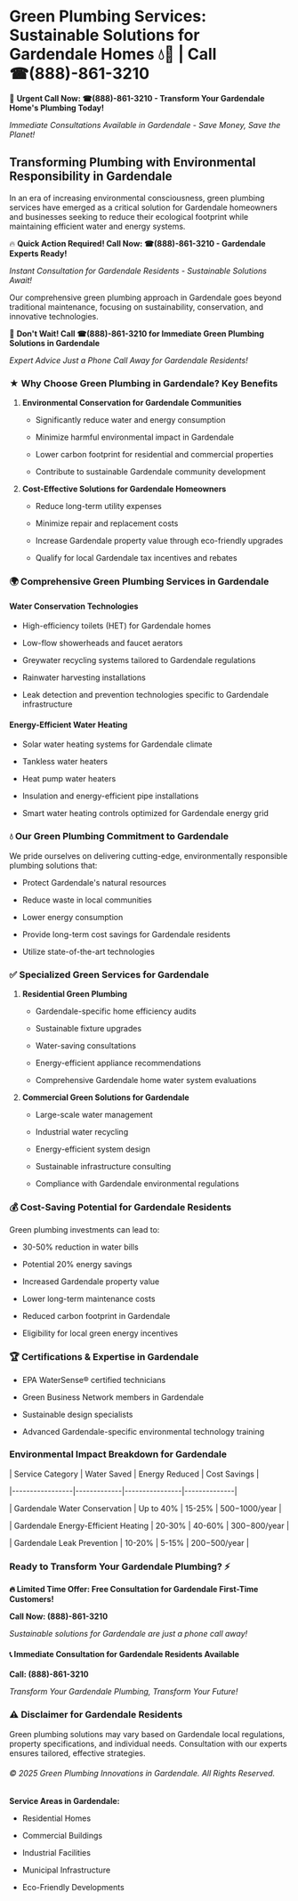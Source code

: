# Green Plumbing Services: Sustainable Solutions for Gardendale Homes 💧🌿 | Call ☎(888)-861-3210

🚨 **Urgent Call Now: ☎(888)-861-3210 - Transform Your Gardendale Home's Plumbing Today!**
*Immediate Consultations Available in Gardendale - Save Money, Save the Planet!*

## Transforming Plumbing with Environmental Responsibility in Gardendale

In an era of increasing environmental consciousness, green plumbing services have emerged as a critical solution for Gardendale homeowners and businesses seeking to reduce their ecological footprint while maintaining efficient water and energy systems. 

🔥 **Quick Action Required! Call Now: ☎(888)-861-3210 - Gardendale Experts Ready!**
*Instant Consultation for Gardendale Residents - Sustainable Solutions Await!*

Our comprehensive green plumbing approach in Gardendale goes beyond traditional maintenance, focusing on sustainability, conservation, and innovative technologies.

🚨 **Don't Wait! Call ☎(888)-861-3210 for Immediate Green Plumbing Solutions in Gardendale**
*Expert Advice Just a Phone Call Away for Gardendale Residents!*

### ★ Why Choose Green Plumbing in Gardendale? Key Benefits

1. **Environmental Conservation for Gardendale Communities** 
   - Significantly reduce water and energy consumption
   - Minimize harmful environmental impact in Gardendale
   - Lower carbon footprint for residential and commercial properties
   - Contribute to sustainable Gardendale community development

2. **Cost-Effective Solutions for Gardendale Homeowners** 
   - Reduce long-term utility expenses
   - Minimize repair and replacement costs
   - Increase Gardendale property value through eco-friendly upgrades
   - Qualify for local Gardendale tax incentives and rebates

### 🌍 Comprehensive Green Plumbing Services in Gardendale

#### Water Conservation Technologies
- High-efficiency toilets (HET) for Gardendale homes
- Low-flow showerheads and faucet aerators
- Greywater recycling systems tailored to Gardendale regulations
- Rainwater harvesting installations
- Leak detection and prevention technologies specific to Gardendale infrastructure

#### Energy-Efficient Water Heating
- Solar water heating systems for Gardendale climate
- Tankless water heaters
- Heat pump water heaters
- Insulation and energy-efficient pipe installations
- Smart water heating controls optimized for Gardendale energy grid

### 💧 Our Green Plumbing Commitment to Gardendale

We pride ourselves on delivering cutting-edge, environmentally responsible plumbing solutions that:
- Protect Gardendale's natural resources
- Reduce waste in local communities
- Lower energy consumption
- Provide long-term cost savings for Gardendale residents
- Utilize state-of-the-art technologies

### ✅ Specialized Green Services for Gardendale

1. **Residential Green Plumbing**
   - Gardendale-specific home efficiency audits
   - Sustainable fixture upgrades
   - Water-saving consultations
   - Energy-efficient appliance recommendations
   - Comprehensive Gardendale home water system evaluations

2. **Commercial Green Solutions for Gardendale**
   - Large-scale water management
   - Industrial water recycling
   - Energy-efficient system design
   - Sustainable infrastructure consulting
   - Compliance with Gardendale environmental regulations

### 💰 Cost-Saving Potential for Gardendale Residents

Green plumbing investments can lead to:
- 30-50% reduction in water bills
- Potential 20% energy savings
- Increased Gardendale property value
- Lower long-term maintenance costs
- Reduced carbon footprint in Gardendale
- Eligibility for local green energy incentives

### 🏆 Certifications & Expertise in Gardendale

- EPA WaterSense® certified technicians
- Green Business Network members in Gardendale
- Sustainable design specialists
- Advanced Gardendale-specific environmental technology training

### Environmental Impact Breakdown for Gardendale

| Service Category | Water Saved | Energy Reduced | Cost Savings |
|-----------------|-------------|----------------|--------------|
| Gardendale Water Conservation | Up to 40% | 15-25% | $500-$1000/year |
| Gardendale Energy-Efficient Heating | 20-30% | 40-60% | $300-$800/year |
| Gardendale Leak Prevention | 10-20% | 5-15% | $200-$500/year |

### Ready to Transform Your Gardendale Plumbing? ⚡

**🔥 Limited Time Offer: Free Consultation for Gardendale First-Time Customers!**

**Call Now: (888)-861-3210**
*Sustainable solutions for Gardendale are just a phone call away!*

#### 📞 Immediate Consultation for Gardendale Residents Available

**Call: (888)-861-3210**
*Transform Your Gardendale Plumbing, Transform Your Future!*

### ⚠️ Disclaimer for Gardendale Residents

Green plumbing solutions may vary based on Gardendale local regulations, property specifications, and individual needs. Consultation with our experts ensures tailored, effective strategies.

###### © 2025 Green Plumbing Innovations in Gardendale. All Rights Reserved.

**Service Areas in Gardendale:** 
- Residential Homes
- Commercial Buildings
- Industrial Facilities
- Municipal Infrastructure
- Eco-Friendly Developments